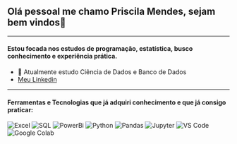 ## Olá pessoal me chamo Priscila Mendes, sejam bem vindos👋

---


#### Estou focada nos estudos de programação, estatística, busco conhecimento e experiência prática.

- 🔭 Atualmente estudo Ciência de Dados e Banco de Dados
- [Meu Linkedin](https://www.linkedin.com/in/priscila-mendes-sp/)
  
---

#### Ferramentas e Tecnologias que já adquiri conhecimento e que já consigo praticar:

![Excel]()
![SQL]()
![PowerBi]()
![Python]()
![Pandas]()
![Jupyter]()
![VS Code]()
![Google Colab]()





